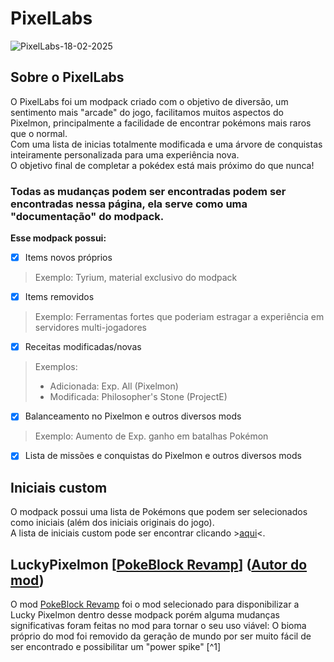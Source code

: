 # PixelLabs
![PixelLabs-18-02-2025](https://github.com/user-attachments/assets/b75e13c8-5ea0-4edd-b03e-4b4793c640b6)

## **Sobre o PixelLabs**

O PixelLabs foi um modpack criado com o objetivo de diversão, um sentimento mais "arcade" do jogo, facilitamos muitos aspectos do Pixelmon, principalmente a facilidade de encontrar pokémons mais raros que o normal.\
Com uma lista de inicias totalmente modificada e uma árvore de conquistas inteiramente personalizada para uma experiência nova.\
O objetivo final de completar a pokédex está mais próximo do que nunca!

### Todas as mudanças podem ser encontradas podem ser encontradas nessa página, ela serve como uma "documentação" do modpack.
**Esse modpack possui:**
- [x] Items novos próprios
> Exemplo: Tyrium, material exclusivo do modpack
- [x] Items removidos
> Exemplo: Ferramentas fortes que poderiam estragar a experiência em servidores multi-jogadores
- [x] Receitas modificadas/novas
> Exemplos:
> - Adicionada: Exp. All (Pixelmon)
> - Modificada: Philosopher's Stone (ProjectE)
- [x] Balanceamento no Pixelmon e outros diversos mods
> Exemplo: Aumento de Exp. ganho em batalhas Pokémon
- [x] Lista de missões e conquistas do Pixelmon e outros diversos mods
## Iniciais custom
O modpack possui uma lista de Pokémons que podem ser selecionados como iniciais (além dos iniciais originais do jogo).\
A lista de iniciais custom pode ser encontrar clicando >[aqui](STARTERS.md)<.

## LuckyPixelmon [[PokeBlock Revamp](https://www.curseforge.com/minecraft/mc-mods/pokeblock-revamp)] ([Autor do mod](https://www.curseforge.com/members/tynstergaming/projects))
O mod [PokeBlock Revamp](https://www.curseforge.com/minecraft/mc-mods/pokeblock-revamp) foi o mod selecionado para disponibilizar a Lucky Pixelmon dentro desse modpack porém alguma mudanças significativas foram feitas no mod para tornar o seu uso viável:
O bioma próprio do mod foi removido da geração de mundo por ser muito fácil de ser encontrado e possibilitar um "power spike"
[^1]
